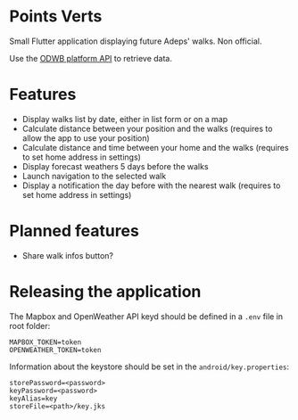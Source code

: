 # Points Verts

Small Flutter application displaying future Adeps' walks. Non official.

Use the [ODWB platform API](https://www.odwb.be/explore/dataset/points-verts-de-ladeps/) to retrieve data.

# Features

- Display walks list by date, either in list form or on a map
- Calculate distance between your position and the walks (requires to allow the app to use your position)
- Calculate distance and time between your home and the walks (requires to set home address in settings)
- Display forecast weathers 5 days before the walks
- Launch navigation to the selected walk
- Display a notification the day before with the nearest walk (requires to set home address in settings)

# Planned features

- Share walk infos button?

# Releasing the application

The Mapbox and OpenWeather API keyd should be defined in a `.env` file in root folder:

```properties
MAPBOX_TOKEN=token
OPENWEATHER_TOKEN=token
```

Information about the keystore should be set in the `android/key.properties`:

```properties
storePassword=<password>
keyPassword=<password>
keyAlias=key
storeFile=<path>/key.jks
```
